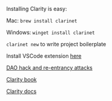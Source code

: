

Installing Clarity is easy:


Mac: `brew install clarinet`

Windows: `winget install clarinet`

`clarinet new` to write project boilerplate

Install VSCode extension [here](https://marketplace.visualstudio.com/items?itemName=HiroSystems.clarity-lsp)

[DAO hack and re-entrancy attacks](https://blog.chain.link/reentrancy-attacks-and-the-dao-hack/)

[Clarity book](https://book.clarity-lang.org/)

[Clarity docs](https://docs.stacks.co/clarity/clarity-crash-course)
